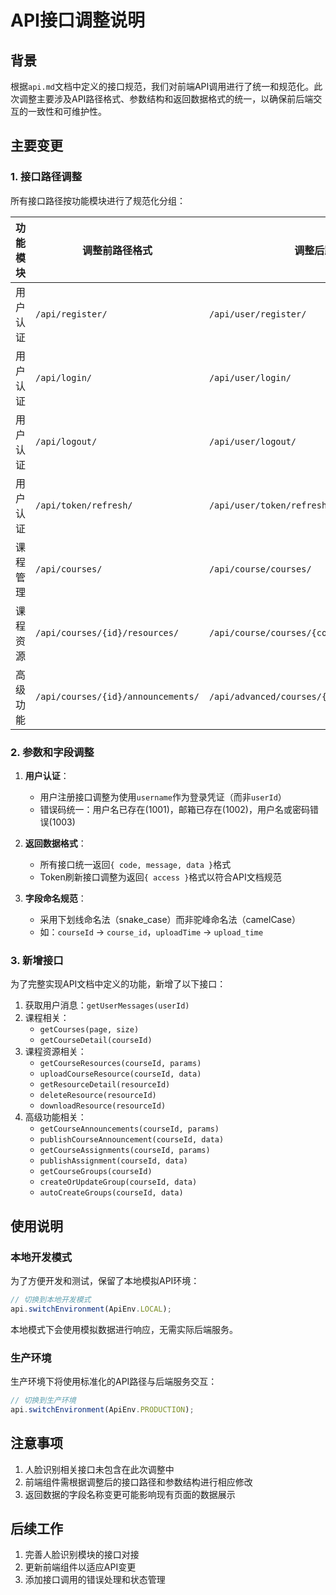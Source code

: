 # API接口调整说明

## 背景

根据`api.md`文档中定义的接口规范，我们对前端API调用进行了统一和规范化。此次调整主要涉及API路径格式、参数结构和返回数据格式的统一，以确保前后端交互的一致性和可维护性。

## 主要变更

### 1. 接口路径调整

所有接口路径按功能模块进行了规范化分组：

| 功能模块 | 调整前路径格式 | 调整后路径格式 |
|---------|--------------|--------------|
| 用户认证 | `/api/register/` | `/api/user/register/` |
| 用户认证 | `/api/login/` | `/api/user/login/` |
| 用户认证 | `/api/logout/` | `/api/user/logout/` |
| 用户认证 | `/api/token/refresh/` | `/api/user/token/refresh/` |
| 课程管理 | `/api/courses/` | `/api/course/courses/` |
| 课程资源 | `/api/courses/{id}/resources/` | `/api/course/courses/{courseId}/resources/` |
| 高级功能 | `/api/courses/{id}/announcements/` | `/api/advanced/courses/{courseId}/announcements/` |

### 2. 参数和字段调整

1. **用户认证**：
   - 用户注册接口调整为使用`username`作为登录凭证（而非`userId`）
   - 错误码统一：用户名已存在(1001)，邮箱已存在(1002)，用户名或密码错误(1003)

2. **返回数据格式**：
   - 所有接口统一返回`{ code, message, data }`格式
   - Token刷新接口调整为返回`{ access }`格式以符合API文档规范

3. **字段命名规范**：
   - 采用下划线命名法（snake_case）而非驼峰命名法（camelCase）
   - 如：`courseId` -> `course_id`，`uploadTime` -> `upload_time`

### 3. 新增接口

为了完整实现API文档中定义的功能，新增了以下接口：

1. 获取用户消息：`getUserMessages(userId)`
2. 课程相关：
   - `getCourses(page, size)`
   - `getCourseDetail(courseId)`
3. 课程资源相关：
   - `getCourseResources(courseId, params)`
   - `uploadCourseResource(courseId, data)`
   - `getResourceDetail(resourceId)`
   - `deleteResource(resourceId)`
   - `downloadResource(resourceId)`
4. 高级功能相关：
   - `getCourseAnnouncements(courseId, params)`
   - `publishCourseAnnouncement(courseId, data)`
   - `getCourseAssignments(courseId, params)`
   - `publishAssignment(courseId, data)`
   - `getCourseGroups(courseId)`
   - `createOrUpdateGroup(courseId, data)`
   - `autoCreateGroups(courseId, data)`

## 使用说明

### 本地开发模式

为了方便开发和测试，保留了本地模拟API环境：

```javascript
// 切换到本地开发模式
api.switchEnvironment(ApiEnv.LOCAL);
```

本地模式下会使用模拟数据进行响应，无需实际后端服务。

### 生产环境

生产环境下将使用标准化的API路径与后端服务交互：

```javascript
// 切换到生产环境
api.switchEnvironment(ApiEnv.PRODUCTION);
```

## 注意事项

1. 人脸识别相关接口未包含在此次调整中
2. 前端组件需根据调整后的接口路径和参数结构进行相应修改
3. 返回数据的字段名称变更可能影响现有页面的数据展示

## 后续工作

1. 完善人脸识别模块的接口对接
2. 更新前端组件以适应API变更
3. 添加接口调用的错误处理和状态管理 